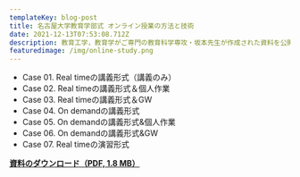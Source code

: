```yaml
---
templateKey: blog-post
title: 名古屋大学教育学部式 オンライン授業の方法と技術
date: 2021-12-13T07:53:08.712Z
description: 教育工学，教育学がご専門の教育科学専攻・坂本先生が作成された資料を公開します。7つのオンライン授業のやり方を具体的に紹介されていますので、参考になるかと思います。
featuredimage: /img/online-study.png
---
```

* Case 01. Real timeの講義形式（講義のみ）
* Case 02. Real timeの講義形式＆個人作業
* Case 03. Real timeの講義形式＆GW
* Case 04. On demandの講義形式
* Case 05. On demandの講義形式&個人作業
* Case 06. On demandの講義形式&GW
* Case 07. Real timeの演習形式

[**資料のダウンロード（PDF, 1.8 MB）**](https://office.ilas.nagoya-u.ac.jp/wp-content/uploads/2020/04/20200407online-method.pdf)